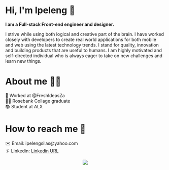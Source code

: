 <h1><b>Hi, I'm Ipeleng 👋</b></h1>
<b>I am a Full-stack Front-end engineer and designer. </b>

I strive while using both logical and creative part of the brain. I have worked closely with developers to create real world applications for both mobile and web using the latest technology trends. I stand for quality,  innovation and building products that are useful to humans. I am highly motivated and self-directed individual who is always eager to take on new challenges and learn new things.

<h1><b>About me 👱‍♂️</b></h1>
💼 Worked at @FreshIdeasZa <br>
👨‍🎓 Rosebank Collage graduate <br>
📚 Student at ALX <br>

<h1><b>How to reach me 🤩</b></h1>
✉️ Email: ipelengsilas@yahoo.com<br>
🖇️ Linkedin: <a href="www.linkedin.com/in/ipeleng-lebelo-7bb83725b">Linkedin URL</a>


<p align="center">
  <a href="https://skillicons.dev">
    <img src="https://skillicons.dev/icons?i=git,kubernetes,docker,c,vim" />
  </a>
</p>





